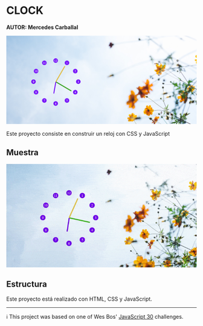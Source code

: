 # CLOCK

**AUTOR: Mercedes Carballal**

![img-clock](./infoReadme/imgClock.PNG)

Este proyecto consiste en construir un reloj con CSS y JavaScript
<br >

## Muestra

![gif-clock](./infoReadme/gifClock.gif)

## Estructura

Este proyecto está realizado con HTML, CSS y JavaScript.

---

ℹ️ This project was based on one of Wes Bos' [JavaScript 30](https://javascript30.com/) challenges.
